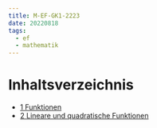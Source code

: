 ```yaml
---
title: M-EF-GK1-2223
date: 20220818
tags:
  - ef
  - mathematik
---
```


# Inhaltsverzeichnis

* [1 Funktionen](M-EF-Funktionen.md)
* [2 Lineare und quadratische Funktionen](M-EF-lineare_und_quadr_fktn.md)

